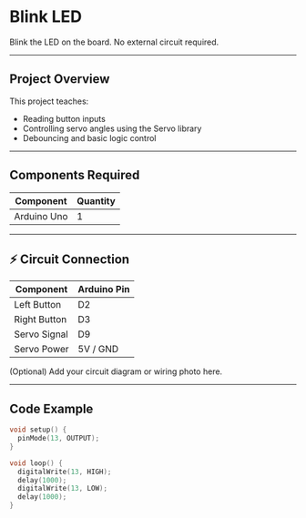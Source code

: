# Blink LED

Blink the LED on the board.
No external circuit required.

---

## Project Overview

This project teaches:
- Reading button inputs  
- Controlling servo angles using the Servo library  
- Debouncing and basic logic control  

---

## Components Required

| Component | Quantity |
|------------|-----------|
| Arduino Uno | 1 |

---

## ⚡ Circuit Connection

| Component | Arduino Pin |
|------------|--------------|
| Left Button | D2 |
| Right Button | D3 |
| Servo Signal | D9 |
| Servo Power | 5V / GND |

(Optional) Add your circuit diagram or wiring photo here.

---

## Code Example

```cpp
void setup() {
  pinMode(13, OUTPUT);
}

void loop() {
  digitalWrite(13, HIGH);
  delay(1000);
  digitalWrite(13, LOW);
  delay(1000);
}
